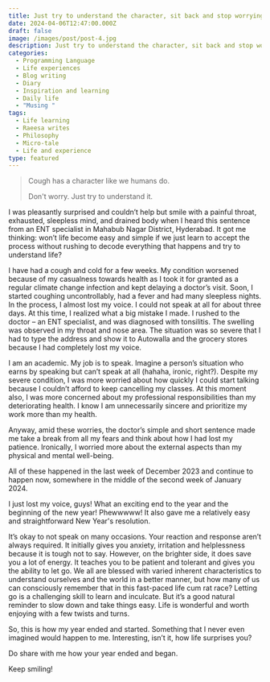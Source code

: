 ```yaml
---
title: Just try to understand the character, sit back and stop worrying
date: 2024-04-06T12:47:00.000Z
draft: false
image: /images/post/post-4.jpg
description: Just try to understand the character, sit back and stop worrying
categories:
  - Programming Language
  - Life experiences
  - Blog writing
  - Diary
  - Inspiration and learning
  - Daily life
  - "Musing "
tags:
  - Life learning
  - Raeesa writes
  - Philosophy
  - Micro-tale
  - Life and experience
type: featured
---
```

> Cough has a character like we humans do.
>
> Don't worry. Just try to understand it.

I was pleasantly surprised and couldn’t help but smile with a painful throat, exhausted, sleepless mind, and drained body when I heard this sentence from an ENT specialist in Mahabub Nagar District, Hyderabad. It got me thinking: won’t life become easy and simple if we just learn to accept the process without rushing to decode everything that happens and try to understand life?

I have had a cough and cold for a few weeks. My condition worsened because of my casualness towards health as I took it for granted as a regular climate change infection and kept delaying a doctor’s visit. Soon, I started coughing uncontrollably, had a fever and had many sleepless nights. In the process, I almost lost my voice. I could not speak at all for about three days. At this time, I realized what a big mistake I made. I rushed to the doctor – an ENT specialist, and was diagnosed with tonsilitis. The swelling was observed in my throat and nose area. The situation was so severe that I had to type the address and show it to Autowalla and the grocery stores because I had completely lost my voice.

I am an academic. My job is to speak. Imagine a person’s situation who earns by speaking but can’t speak at all (hahaha, ironic, right?). Despite my severe condition, I was more worried about how quickly I could start talking because I couldn’t afford to keep cancelling my classes. At this moment also, I was more concerned about my professional responsibilities than my deteriorating health. I know I am unnecessarily sincere and prioritize my work more than my health.

Anyway, amid these worries, the doctor’s simple and short sentence made me take a break from all my fears and think about how I had lost my patience. Ironically, I worried more about the external aspects than my physical and mental well-being.

All of these happened in the last week of December 2023 and continue to happen now, somewhere in the middle of the second week of January 2024.

I just lost my voice, guys! What an exciting end to the year and the beginning of the new year! Phewwwww! It also gave me a relatively easy and straightforward New Year's resolution.

It’s okay to not speak on many occasions. Your reaction and response aren’t always required. It initially gives you anxiety, irritation and helplessness because it is tough not to say. However, on the brighter side, it does save you a lot of energy. It teaches you to be patient and tolerant and gives you the ability to let go. We all are blessed with varied inherent characteristics to understand ourselves and the world in a better manner, but how many of us can consciously remember that in this fast-paced life cum rat race? Letting go is a challenging skill to learn and inculcate. But it’s a good natural reminder to slow down and take things easy. Life is wonderful and worth enjoying with a few twists and turns.

So, this is how my year ended and started. Something that I never even imagined would happen to me. Interesting, isn’t it, how life surprises you?

Do share with me how your year ended and began.

Keep smiling!
